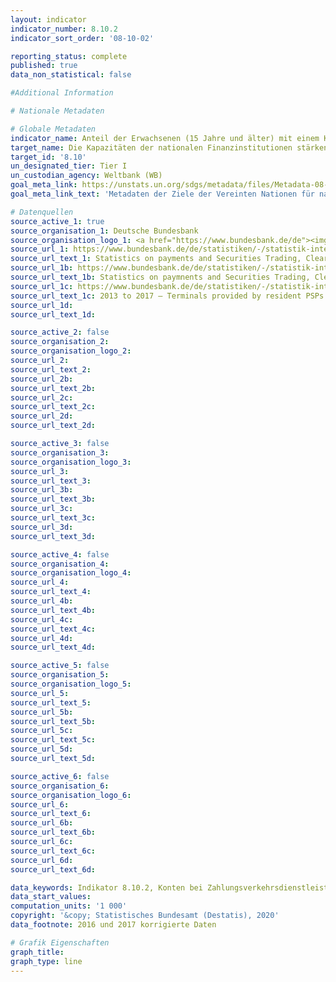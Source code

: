 ```yaml
---
layout: indicator
indicator_number: 8.10.2
indicator_sort_order: '08-10-02'

reporting_status: complete
published: true
data_non_statistical: false

#Additional Information

# Nationale Metadaten

# Globale Metadaten
indicator_name: Anteil der Erwachsenen (15 Jahre und älter) mit einem Konto bei einer Bank oder einem anderen Finanzinstitut oder einem mobilen Gelddienstleistungsanbieter
target_name: Die Kapazitäten der nationalen Finanzinstitutionen stärken, um den Zugang zu Bank-, Versicherungs- und Finanzdienstleistungen für alle zu begünstigen und zu erweitern
target_id: '8.10'
un_designated_tier: Tier I
un_custodian_agency: Weltbank (WB)
goal_meta_link: https://unstats.un.org/sdgs/metadata/files/Metadata-08-10-02.pdf
goal_meta_link_text: 'Metadaten der Ziele der Vereinten Nationen für nachhaltige Entwicklung'

# Datenquellen
source_active_1: true
source_organisation_1: Deutsche Bundesbank
source_organisation_logo_1: <a href="https://www.bundesbank.de/de"><img src="https://g205sdgs.github.io/sdg-indicators/public/logos/bundesbank.png" alt="Logo bundesbank" /></a>
source_url_1: https://www.bundesbank.de/de/statistiken/-/statistik-internetseiten-ueberarbeitet-796770
source_url_text_1: Statistics on payments and Securities Trading, Clearing and Settlement in Germany 2007 to 2013 – Institutions offering payment services to non-PSPs - internet/PC-linked overnight deposits, table 4
source_url_1b: https://www.bundesbank.de/de/statistiken/-/statistik-internetseiten-ueberarbeitet-796770
source_url_text_1b: Statistics on paymnents and Securities Trading, Clearing and Settlement in Germany 2007 to 2013 – Terminals provided by resident PSPs - ATMs, table 5
source_url_1c: https://www.bundesbank.de/de/statistiken/-/statistik-internetseiten-ueberarbeitet-796770
source_url_text_1c: 2013 to 2017 – Terminals provided by resident PSPs - ATMs, table 5
source_url_1d: 
source_url_text_1d: 

source_active_2: false
source_organisation_2: 
source_organisation_logo_2: 
source_url_2: 
source_url_text_2: 
source_url_2b: 
source_url_text_2b: 
source_url_2c: 
source_url_text_2c: 
source_url_2d: 
source_url_text_2d: 

source_active_3: false
source_organisation_3: 
source_organisation_logo_3: 
source_url_3: 
source_url_text_3: 
source_url_3b: 
source_url_text_3b: 
source_url_3c: 
source_url_text_3c: 
source_url_3d: 
source_url_text_3d: 

source_active_4: false
source_organisation_4: 
source_organisation_logo_4: 
source_url_4: 
source_url_text_4: 
source_url_4b: 
source_url_text_4b: 
source_url_4c: 
source_url_text_4c: 
source_url_4d: 
source_url_text_4d: 

source_active_5: false
source_organisation_5: 
source_organisation_logo_5: 
source_url_5: 
source_url_text_5: 
source_url_5b: 
source_url_text_5b: 
source_url_5c: 
source_url_text_5c: 
source_url_5d: 
source_url_text_5d: 

source_active_6: false
source_organisation_6: 
source_organisation_logo_6: 
source_url_6: 
source_url_text_6: 
source_url_6b: 
source_url_text_6b: 
source_url_6c: 
source_url_text_6c: 
source_url_6d: 
source_url_text_6d: 

data_keywords: Indikator 8.10.2, Konten bei Zahlungsverkehrsdienstleistern, Weltbank (WB)
data_start_values: 
computation_units: '1 000'
copyright: '&copy; Statistisches Bundesamt (Destatis), 2020'
data_footnote: 2016 und 2017 korrigierte Daten

# Grafik Eigenschaften
graph_title: 
graph_type: line
---
```


